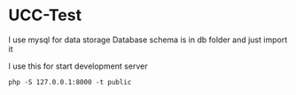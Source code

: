 # UCC-Test

I use mysql for data storage
Database schema is in db folder and just import it

I use this for start development server
```
php -S 127.0.0.1:8000 -t public
```